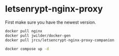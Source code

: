 # letsenrypt-nginx-proxy

First make sure you have the newest version.


```bash
docker pull nginx
docker pull jwilder/docker-gen
docker pull jrcs/letsencrypt-nginx-proxy-companion
```

```bash
docker compose up -d
```
